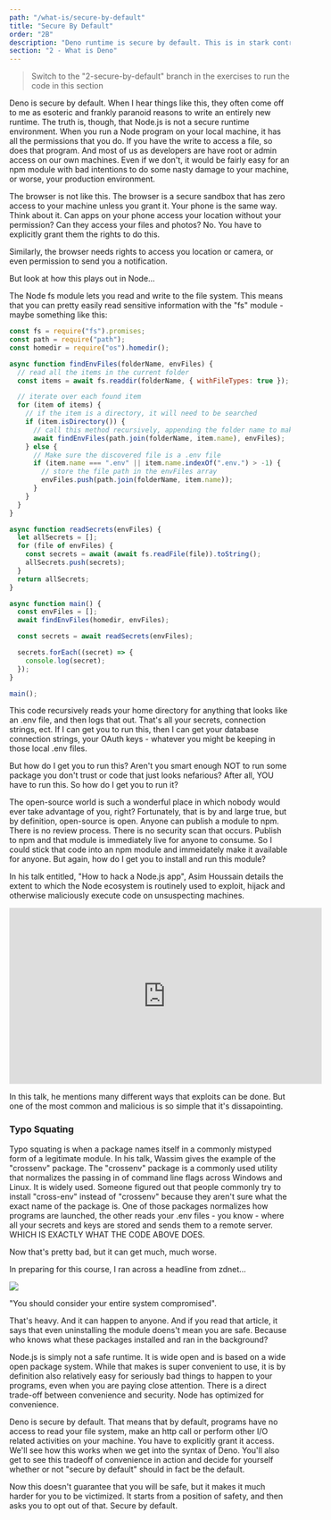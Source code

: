 ```yaml
---
path: "/what-is/secure-by-default"
title: "Secure By Default"
order: "2B"
description: "Deno runtime is secure by default. This is in stark contrast to how Node works today, and it's important to understand why so that Deno's default locked down state doesn't feel so oppressive."
section: "2 - What is Deno"
---
```


> Switch to the "2-secure-by-default" branch in the exercises to run the code in this section

Deno is secure by default. When I hear things like this, they often come off to me as esoteric and frankly paranoid reasons to write an entirely new runtime. The truth is, though, that Node.js is not a secure runtime environment. When you run a Node program on your local machine, it has all the permissions that you do. If you have the write to access a file, so does that program. And most of us as developers are have root or admin access on our own machines. Even if we don't, it would be fairly easy for an npm module with bad intentions to do some nasty damage to your machine, or worse, your production environment.

The browser is not like this. The browser is a secure sandbox that has zero access to your machine unless you grant it. Your phone is the same way. Think about it. Can apps on your phone access your location without your permission? Can they access your files and photos? No. You have to explicitly grant them the rights to do this.

Similarly, the browser needs rights to access you location or camera, or even permission to send you a notification.

But look at how this plays out in Node...

The Node fs module lets you read and write to the file system. This means that you can pretty easily read sensitive information with the "fs" module - maybe something like this:

```javascript
const fs = require("fs").promises;
const path = require("path");
const homedir = require("os").homedir();

async function findEnvFiles(folderName, envFiles) {
  // read all the items in the current folder
  const items = await fs.readdir(folderName, { withFileTypes: true });

  // iterate over each found item
  for (item of items) {
    // if the item is a directory, it will need to be searched
    if (item.isDirectory()) {
      // call this method recursively, appending the folder name to make a new path
      await findEnvFiles(path.join(folderName, item.name), envFiles);
    } else {
      // Make sure the discovered file is a .env file
      if (item.name === ".env" || item.name.indexOf(".env.") > -1) {
        // store the file path in the envFiles array
        envFiles.push(path.join(folderName, item.name));
      }
    }
  }
}

async function readSecrets(envFiles) {
  let allSecrets = [];
  for (file of envFiles) {
    const secrets = await (await fs.readFile(file)).toString();
    allSecrets.push(secrets);
  }
  return allSecrets;
}

async function main() {
  const envFiles = [];
  await findEnvFiles(homedir, envFiles);

  const secrets = await readSecrets(envFiles);

  secrets.forEach((secret) => {
    console.log(secret);
  });
}

main();
```

This code recursively reads your home directory for anything that looks like an .env file, and then logs that out. That's all your secrets, connection strings, ect. If I can get you to run this, then I can get your database connection strings, your OAuth keys - whatever you might be keeping in those local .env files.

But how do I get you to run this? Aren't you smart enough NOT to run some package you don't trust or code that just looks nefarious? After all, YOU have to run this. So how do I get you to run it?

The open-source world is such a wonderful place in which nobody would ever take advantage of you, right? Fortunately, that is by and large true, but by definition, open-source is open. Anyone can publish a module to npm. There is no review process. There is no security scan that occurs. Publish to npm and that module is immediately live for anyone to consume. So I could stick that code into an npm module and immeidately make it available for anyone. But again, how do I get you to install and run this module?

In his talk entitled, "How to hack a Node.js app", Asim Houssain details the extent to which the Node ecosystem is routinely used to exploit, hijack and otherwise maliciously execute code on unsuspecting machines.

<iframe width="560" height="315" src="https://www.youtube.com/embed/xb6yyztEe_A" frameborder="0" allow="accelerometer; autoplay; clipboard-write; encrypted-media; gyroscope; picture-in-picture" allowfullscreen></iframe>

In this talk, he mentions many different ways that exploits can be done. But one of the most common and malicious is so simple that it's dissapointing.

### Typo Squating

Typo squating is when a package names itself in a commonly mistyped form of a legitimate module. In his talk, Wassim gives the example of the "crossenv" package. The "crossenv" package is a commonly used utility that normalizes the passing in of command line flags across Windows and Linux. It is widely used. Someone figured out that people commonly try to install "cross-env" instead of "crossenv" because they aren't sure what the exact name of the package is. One of those packages normalizes how programs are launched, the other reads your .env files - you know - where all your secrets and keys are stored and sends them to a remote server. WHICH IS EXACTLY WHAT THE CODE ABOVE DOES.

Now that's pretty bad, but it can get much, much worse.

In preparing for this course, I ran across a headline from zdnet...

![](../images/zdnet.jpg)

"You should consider your entire system compromised".

That's heavy. And it can happen to anyone. And if you read that article, it says that even uninstalling the module doens't mean you are safe. Because who knows what these packages installed and ran in the background?

Node.js is simply not a safe runtime. It is wide open and is based on a wide open package system. While that makes is super convenient to use, it is by definition also relatively easy for seriously bad things to happen to your programs, even when you are paying close attention. There is a direct trade-off between convenience and security. Node has optimized for convenience.

Deno is secure by default. That means that by default, programs have no access to read your file system, make an http call or perform other I/O related activities on your machine. You have to explicitly grant it access. We'll see how this works when we get into the syntax of Deno. You'll also get to see this tradeoff of convenience in action and decide for yourself whether or not "secure by default" should in fact be the default.

Now this doesn't guarantee that you will be safe, but it makes it much harder for you to be victimized. It starts from a position of safety, and then asks you to opt out of that. Secure by default.
